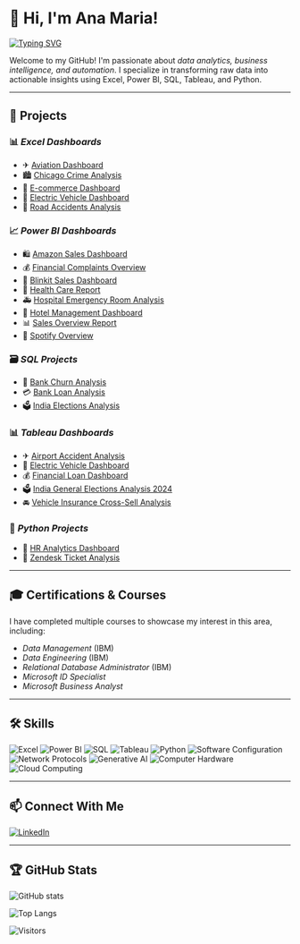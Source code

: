 # 🌟 Hi, I'm Ana Maria!

[![Typing SVG](https://readme-typing-svg.herokuapp.com?font=Fira+Code&pause=1000&color=F75C7E&width=435&lines=Data+Analytics+%7C+Business+Intelligence+%7C+SQL+%7C+Automation)](https://git.io/typing-svg)

Welcome to my GitHub! I'm passionate about *data analytics, business intelligence, and automation*. I specialize in transforming raw data into actionable insights using Excel, Power BI, SQL, Tableau, and Python.

---

## 🚀 Projects
### 📊 *Excel Dashboards*
- ✈ [Aviation Dashboard](https://github.com/AnaMaria779/aviation-dashboard)
- 🏙 [Chicago Crime Analysis](https://github.com/AnaMaria779/chicago-crime-analysis)
- 🛒 [E-commerce Dashboard](https://github.com/AnaMaria779/ecommerce-dashboard)
- 🚗 [Electric Vehicle Dashboard](https://github.com/AnaMaria779/electric-vehicle-dashboard)
- 🚧 [Road Accidents Analysis](https://github.com/AnaMaria779/road-accidents-analysis)

### 📈 *Power BI Dashboards*
- 🛍 [Amazon Sales Dashboard](https://github.com/AnaMaria779/amazon-sales-dashboard)
- 💰 [Financial Complaints Overview](https://github.com/AnaMaria779/financial-complaints)
- 🚀 [Blinkit Sales Dashboard](https://github.com/AnaMaria779/blinkit-sales)
- 🏥 [Health Care Report](https://github.com/AnaMaria779/health-care-report)
- 🚑 [Hospital Emergency Room Analysis](https://github.com/AnaMaria779/hospital-er-analysis)
- 🏨 [Hotel Management Dashboard](https://github.com/AnaMaria779/hotel-management)
- 📊 [Sales Overview Report](https://github.com/AnaMaria779/sales-overview)
- 🎵 [Spotify Overview](https://github.com/AnaMaria779/spotify-overview)

### 🗃 *SQL Projects*
- 🏦 [Bank Churn Analysis](https://github.com/AnaMaria779/bank-churn)
- 💳 [Bank Loan Analysis](https://github.com/AnaMaria779/bank-loan-analysis)
- 🗳 [India Elections Analysis](https://github.com/AnaMaria779/india-elections-analysis)

### 📊 *Tableau Dashboards*
- ✈ [Airport Accident Analysis](https://github.com/AnaMaria779/airport-accident-analysis)
- 🚗 [Electric Vehicle Dashboard](https://github.com/AnaMaria779/electric-vehicle-dashboard)
- 💰 [Financial Loan Dashboard](https://github.com/AnaMaria779/financial-loan-dashboard)
- 🗳 [India General Elections Analysis 2024](https://github.com/AnaMaria779/india-elections-2024)
- 🚘 [Vehicle Insurance Cross-Sell Analysis](https://github.com/AnaMaria779/vehicle-insurance-analysis)

### 🐍 *Python Projects*
- 👥 [HR Analytics Dashboard](https://github.com/AnaMaria779/hr-analytics)
- 🎫 [Zendesk Ticket Analysis](https://github.com/AnaMaria779/zendesk-ticket-analysis)

---

## 🎓 Certifications & Courses
I have completed multiple courses to showcase my interest in this area, including:
- *Data Management* (IBM)
- *Data Engineering* (IBM)
- *Relational Database Administrator* (IBM)
- *Microsoft ID Specialist*
- *Microsoft Business Analyst*

---

## 🛠 Skills
![Excel](https://img.shields.io/badge/Microsoft_Excel-217346?style=for-the-badge&logo=microsoft-excel&logoColor=white)
![Power BI](https://img.shields.io/badge/Power_BI-F2C811?style=for-the-badge&logo=powerbi&logoColor=black)
![SQL](https://img.shields.io/badge/SQL-4479A1?style=for-the-badge&logo=mysql&logoColor=white)
![Tableau](https://img.shields.io/badge/Tableau-E97627?style=for-the-badge&logo=tableau&logoColor=white)
![Python](https://img.shields.io/badge/Python-3776AB?style=for-the-badge&logo=python&logoColor=white)
![Software Configuration](https://img.shields.io/badge/Software_Configuration-0052CC?style=for-the-badge)
![Network Protocols](https://img.shields.io/badge/Network_Protocols-008000?style=for-the-badge)
![Generative AI](https://img.shields.io/badge/Generative_AI-FF4500?style=for-the-badge)
![Computer Hardware](https://img.shields.io/badge/Computer_Hardware-8B0000?style=for-the-badge)
![Cloud Computing](https://img.shields.io/badge/Cloud_Computing-4682B4?style=for-the-badge)

---

## 📫 Connect With Me
[![LinkedIn](https://img.shields.io/badge/LinkedIn-0077B5?style=for-the-badge&logo=linkedin)](https://linkedin.com/in/AnaMaria779)

---

## 🏆 GitHub Stats
![GitHub stats](https://github-readme-stats.vercel.app/api?username=AnaMaria779&show_icons=true&theme=radical)

![Top Langs](https://github-readme-stats.vercel.app/api/top-langs/?username=AnaMaria779&layout=compact&cache_seconds=1800)

![Visitors](https://visitor-badge.laobi.icu/badge?page_id=AnaMaria779)


